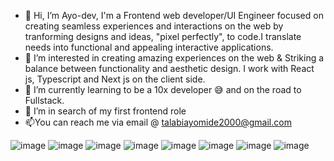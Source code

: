 - 👋 Hi, I’m Ayo-dev, I'm a Frontend web developer/UI Engineer focused on creating seamless experiences and interactions on the web by tranforming designs and ideas, "pixel perfectly", to code.I translate needs into functional and appealing interactive applications.
- 👀 I’m interested in creating amazing experiences on the web & Striking a balance between functionality and aesthetic design. I work with React js, Typescript and Next js on the client side.
- 🌱 I’m currently learning to be a 10x developer 😅 and on the road to Fullstack.
- 💞️ I’m in search of my first frontend role
- 📫You can reach me via email @ talabiayomide2000@gmail.com


![image](https://user-images.githubusercontent.com/77396308/167125277-1d99df93-5563-431a-b1cf-8d8fc77f1d83.png)
![image](https://user-images.githubusercontent.com/77396308/167125564-d1802cf4-f6f0-4096-93af-aa2350c96422.png)
![image](https://user-images.githubusercontent.com/77396308/167125594-7e7679e1-9c13-4ee4-b3a6-18b3f9df107b.png)
![image](https://user-images.githubusercontent.com/77396308/167125620-74f2bbd3-4dc6-428e-aa62-7edddfa578c1.png)
![image](https://user-images.githubusercontent.com/77396308/167125634-bbb87cdd-a081-40d1-b7a6-3cc9acfec50d.png)
![image](https://user-images.githubusercontent.com/77396308/167125652-6c0efeac-fb56-417f-aefd-210cb5ef20aa.png)
![image](https://user-images.githubusercontent.com/77396308/167125667-c3db8503-3ce4-4af5-a4ab-d7c8632e1d82.png)
![image](https://user-images.githubusercontent.com/77396308/167125689-ab2b249a-fc55-4b4f-b567-00ce9b39ccc0.png)

<!---
Enzyme-developer/Enzyme-developer is a ✨ special ✨ repository because its `README.md` (this file) appears on your GitHub profile.
You can click the Preview link to take a look at your changes.
--->
